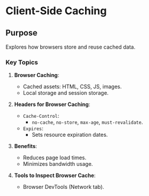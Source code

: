 # Client-Side Caching

## Purpose
Explores how browsers store and reuse cached data.

### Key Topics
1. **Browser Caching**:
   - Cached assets: HTML, CSS, JS, images.
   - Local storage and session storage.

2. **Headers for Browser Caching**:
   - `Cache-Control`:
     - `no-cache`, `no-store`, `max-age`, `must-revalidate`.
   - `Expires`:
     - Sets resource expiration dates.

3. **Benefits**:
   - Reduces page load times.
   - Minimizes bandwidth usage.

4. **Tools to Inspect Browser Cache**:
   - Browser DevTools (Network tab).

